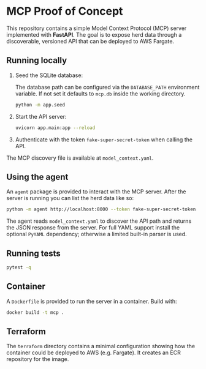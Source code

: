 # MCP Proof of Concept

This repository contains a simple Model Context Protocol (MCP) server
implemented with **FastAPI**. The goal is to expose herd data through a
discoverable, versioned API that can be deployed to AWS Fargate.

## Running locally

1. Seed the SQLite database:

   The database path can be configured via the `DATABASE_PATH` environment
   variable. If not set it defaults to `mcp.db` inside the working directory.

   ```bash
   python -m app.seed
   ```

2. Start the API server:

   ```bash
   uvicorn app.main:app --reload
   ```

3. Authenticate with the token `fake-super-secret-token` when calling the API.

The MCP discovery file is available at `model_context.yaml`.

## Using the agent

An `agent` package is provided to interact with the MCP server. After the
server is running you can list the herd data like so:

```bash
python -m agent http://localhost:8000 --token fake-super-secret-token
```

The agent reads `model_context.yaml` to discover the API path and returns the
JSON response from the server. For full YAML support install the optional
`PyYAML` dependency; otherwise a limited built-in parser is used.

## Running tests

```bash
pytest -q
```

## Container

A `Dockerfile` is provided to run the server in a container. Build with:

```bash
docker build -t mcp .
```

## Terraform

The `terraform` directory contains a minimal configuration showing how the
container could be deployed to AWS (e.g. Fargate). It creates an ECR repository
for the image.
